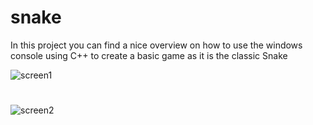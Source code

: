 # snake


In this project you can find a nice overview on how to use the windows console using C++ to create a basic game as it is the classic Snake

![screen1](https://user-images.githubusercontent.com/72194006/102925251-50b73f80-4493-11eb-87df-fb782874f079.png)

#

![screen2](https://user-images.githubusercontent.com/72194006/102925393-9542db00-4493-11eb-8657-41c36e71ab71.png)
